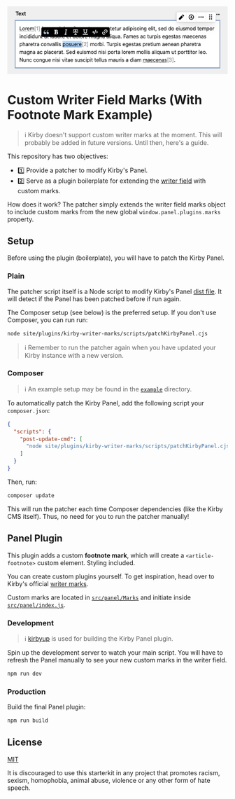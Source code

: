 ![Footnote mark for the writer field](./writer-field-footnote.png)

# Custom Writer Field Marks (With Footnote Mark Example)

> ℹ️ Kirby doesn't support custom writer marks at the moment. This will probably be added in future versions. Until then, here's a guide.

This repository has two objectives:

- 1️⃣ Provide a patcher to modify Kirby's Panel.
- 2️⃣ Serve as a plugin boilerplate for extending the [writer field](https://getkirby.com/docs/reference/panel/fields/writer) with custom marks.

How does it work? The patcher simply extends the writer field marks object to include custom marks from the new global `window.panel.plugins.marks` property.

## Setup

Before using the plugin (boilerplate), you will have to patch the Kirby Panel.

### Plain

The patcher script itself is a Node script to modify Kirby's Panel [dist file](https://github.com/getkirby/kirby/blob/master/panel/dist/js/app.js). It will detect if the Panel has been patched before if run again.

The Composer setup (see below) is the preferred setup. If you don't use Composer, you can run run:

```bash
node site/plugins/kirby-writer-marks/scripts/patchKirbyPanel.cjs
```

> ℹ️ Remember to run the patcher again when you have updated your Kirby instance with a new version.

### Composer

> ℹ️ An example setup may be found in the [`example`](../example) directory.

To automatically patch the Kirby Panel, add the following script your `composer.json`:

```json
{
  "scripts": {
    "post-update-cmd": [
      "node site/plugins/kirby-writer-marks/scripts/patchKirbyPanel.cjs"
    ]
  }
}
```

Then, run:

```bash
composer update
```

This will run the patcher each time Composer dependencies (like the Kirby CMS itself). Thus, no need for you to run the patcher manually!

## Panel Plugin

This plugin adds a custom **footnote mark**, which will create a `<article-footnote>` custom element. Styling included.

You can create custom plugins yourself. To get inspiration, head over to Kirby's official [writer marks](https://github.com/getkirby/kirby/tree/master/panel/src/components/Writer/Marks).

Custom marks are located in [`src/panel/Marks`](./src/panel/Marks) and initiate inside [`src/panel/index.js`](./src/panel/index.js).

### Development

> ℹ️ [kirbyup](https://github.com/johannschopplich/kirbyup) is used for building the Kirby Panel plugin.

Spin up the development server to watch your main script. You will have to refresh the Panel manually to see your new custom marks in the writer field.

```bash
npm run dev
```

### Production

Build the final Panel plugin:

```bash
npm run build
```

## License

[MIT](https://opensource.org/licenses/MIT)

It is discouraged to use this starterkit in any project that promotes racism, sexism, homophobia, animal abuse, violence or any other form of hate speech.
